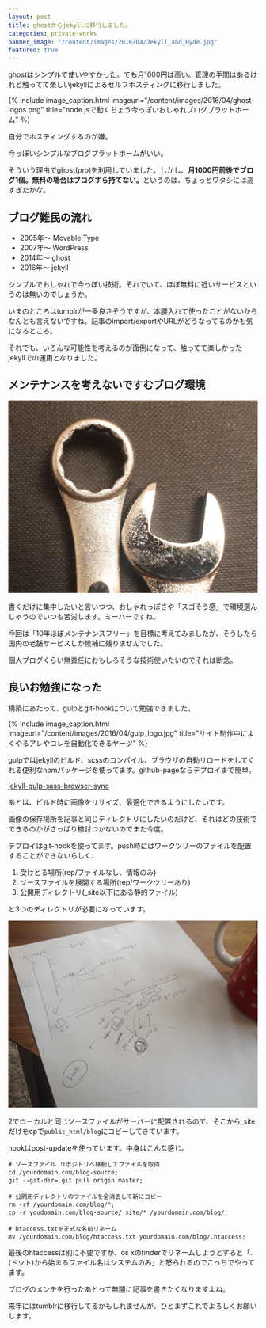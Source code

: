 ```yaml
---
layout: post
title: ghostからjekyllに移行しました。
categories: private-works
banner_image: "/content/images/2016/04/Jekyll_and_Hyde.jpg"
featured: true
---
```


ghostはシンプルで使いやすかった。でも月1000円は高い。管理の手間はあるけれど触ってて楽しいjekyllによるセルフホスティングに移行しました。

{% include image_caption.html imageurl="/content/images/2016/04/ghost-logos.png" title="node.jsで動くちょう今っぽいおしゃれブログプラットホーム" %}

自分でホスティングするのが嫌。

今っぽいシンプルなブログプラットホームがいい。

そういう理由でghost(pro)を利用していました。しかし、<strong>月1000円前後でブログ1個。無料の場合はブログすら持てない。</strong>というのは、ちょっとワタシには高すぎたかな。

## ブログ難民の流れ

* 2005年〜 Movable Type
* 2007年〜 WordPress
* 2014年〜 ghost
* 2016年〜 jekyll

シンプルでおしゃれで今っぽい技術。それでいて、ほぼ無料に近いサービスというのは無いのでしょうか。

いまのところはtumblrが一番良さそうですが、本腰入れて使ったことがないからなんとも言えないですね。記事のimport/exportやURLがどうなってるのかも気になるところ。

それでも、いろんな可能性を考えるのが面倒になって、触ってて楽しかったjekyllでの運用となりました。

## メンテナンスを考えないですむブログ環境

![](/content/images/2016/04/spanner.jpg)

書くだけに集中したいと言いつつ、おしゃれっぽさや「スゴそう感」で環境選んじゃうのでいつも苦労します。ミーハーですね。

今回は「10年ほぼメンテナンスフリー」を目標に考えてみましたが、そうしたら国内の老舗サービスしか候補に残りませんでした。

個人ブログくらい無責任におもしろそうな技術使いたいのでそれは断念。

## 良いお勉強になった

構築にあたって、gulpとgit-hookについて勉強できました。

{% include image_caption.html imageurl="/content/images/2016/04/gulp_logo.jpg" title="サイト制作中によくやるアレやコレを自動化できるヤーツ" %}

gulpではjekyllのビルド、scssのコンパイル、ブラウザの自動リロードをしてくれる便利なnpmパッケージを使ってます。github-pageならデプロイまで簡単。

[jekyll-gulp-sass-browser-sync
](https://github.com/shakyShane/jekyll-gulp-sass-browser-sync)

あとは、ビルド時に画像をリサイズ、最適化できるようにしたいです。

画像の保存場所を記事と同じディレクトリにしたいのだけど、それはどの技術でできるのかがさっぱり検討つかないのでまた今度。

デプロイはgit-hookを使ってます。push時にはワークツリーのファイルを配置することができないらしく、

1. 受けとる場所(rep/ファイルなし、情報のみ)
2. ソースファイルを展開する場所(rep/ワークツリーあり)
3. 公開用ディレクトリ(_site以下にある静的ファイル)

と3つのディレクトリが必要になっています。

![](/content/images/2016/04/hook-memo.jpg)

2でローカルと同じソースファイルがサーバーに配置されるので、そこから_siteだけをcpで```public_html/blog```にコピーしてきています。

hookはpost-updateを使っています。中身はこんな感じ。

```code
# ソースファイル リポジトリへ移動してファイルを取得
cd /yourdomain.com/blog-source;
git --git-dir=.git pull origin master;

# 公開用ディレクトリのファイルを全消去して新にコピー
rm -rf /yourdomain.com/blog/*;
cp -r youdomain.com/blog-source/_site/* /yourdomain.com/blog/;

# htaccess.txtを正式な名前リネーム
mv /yourdomain.com/blog/htaccess.txt yourdomain.com/blog/.htaccess; 
```

最後のhtaccessは別に不要ですが、os xのfinderでリネームしようとすると「.(ドット)から始まるファイル名はシステムのみ」と怒られるのでこっちでやってます。

ブログのメンテを行ったあとって無闇に記事を書きたくなりますよね。

来年にはtumblrに移行してるかもしれませんが、ひとまずこれでよろしくお願いします。